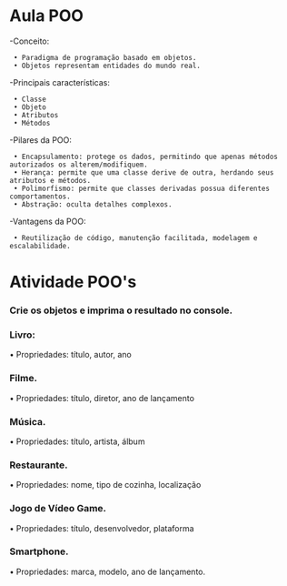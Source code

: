 # Aula POO

-Conceito:

     • Paradigma de programação basado em objetos.
     • Objetos representam entidades do mundo real.

-Principais características: 

     • Classe 
     • Objeto
     • Atributos
     • Métodos

-Pilares da POO:

     • Encapsulamento: protege os dados, permitindo que apenas métodos autorizados os alterem/modifiquem.
     • Herança: permite que uma classe derive de outra, herdando seus atributos e métodos.
     • Polimorfismo: permite que classes derivadas possua diferentes comportamentos.
     • Abstração: oculta detalhes complexos.

 -Vantagens da POO:  

     • Reutilização de código, manutenção facilitada, modelagem e escalabilidade.

# Atividade POO's

### Crie os objetos e imprima o resultado no console.

### Livro:

• Propriedades: título, autor, ano

### Filme.

• Propriedades: título, diretor, ano de lançamento

### Música.

• Propriedades: título, artista, álbum

### Restaurante.

• Propriedades: nome, tipo de cozinha, localização

### Jogo de Vídeo Game.

• Propriedades: título, desenvolvedor, plataforma

### Smartphone.

• Propriedades: marca, modelo, ano de lançamento.